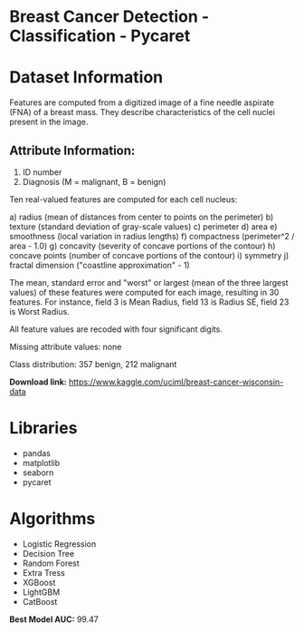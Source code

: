 # Breast Cancer Detection - Classification - Pycaret

# Dataset Information

Features are computed from a digitized image of a fine needle aspirate (FNA) of a breast mass. They describe characteristics of the cell nuclei present in the image.

## Attribute Information:

1) ID number
2) Diagnosis (M = malignant, B = benign)

Ten real-valued features are computed for each cell nucleus:

a) radius (mean of distances from center to points on the perimeter)
b) texture (standard deviation of gray-scale values)
c) perimeter
d) area
e) smoothness (local variation in radius lengths)
f) compactness (perimeter^2 / area - 1.0)
g) concavity (severity of concave portions of the contour)
h) concave points (number of concave portions of the contour)
i) symmetry
j) fractal dimension ("coastline approximation" - 1)

The mean, standard error and "worst" or largest (mean of the three largest values) of these features were computed for each image,
resulting in 30 features. For instance, field 3 is Mean Radius, field 13 is Radius SE, field 23 is Worst Radius.

All feature values are recoded with four significant digits.

Missing attribute values: none

Class distribution: 357 benign, 212 malignant


**Download link:** https://www.kaggle.com/uciml/breast-cancer-wisconsin-data

# Libraries

- pandas
- matplotlib
- seaborn
- pycaret

# Algorithms

- Logistic Regression
- Decision Tree
- Random Forest
- Extra Tress
- XGBoost
- LightGBM
- CatBoost
  
**Best Model AUC:** 99.47